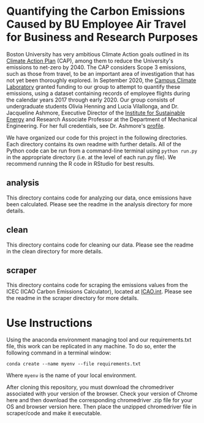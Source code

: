 # Quantifying the Carbon Emissions Caused by BU Employee Air Travel for Business and Research Purposes

Boston University has very ambitious Climate Action goals outlined in its [Climate Action Plan](https://www.bu.edu/climateactionplan/) (CAP), among them to reduce the University's emissions to net-zero by 2040. The CAP considers Scope 3 emissions, such as those from travel, to be an important area of investigation that has not yet been thoroughly explored. In September 2020, the [Campus Climate Laboratory](https://www.bu.edu/urbanclimate/campus-climate-lab/) granted funding to our group to attempt to quantify these emissions, using a dataset containing records of employee flights during the calendar years 2017 through early 2020. Our group consists of undergraduate students Olivia Henning and Lucia Vilallonga, and Dr. Jacqueline Ashmore, Executive Director of the [Institute for Sustainable Energy](https://www.bu.edu/ise/) and Research Associate Professor at the Department of Mechanical Engineering. For her full credentials, see Dr. Ashmore's [profile](https://www.bu.edu/ise/profile/jacqueline-ashmore/).

We have organized our code for this project in the following directories. Each directory contains its own readme with further details. All of the Python code can be run from a command-line terminal using `python run.py` in the appropriate directory (i.e. at the level of each run.py file). We recommend running the R code in RStudio for best results.

## analysis
This directory contains code for analyzing our data, once emissions have been calculated. Please see the readme in the analysis directory for more details.

## clean
This directory contains code for cleaning our data. Please see the readme in the clean directory for more details.

## scraper
This directory contains code for scraping the emissions values from the ICEC (ICAO Carbon Emissions Calculator), located at [ICAO.int](https://www.icao.int/environmental-protection/Carbonoffset/Pages/default.aspx). Please see the readme in the scraper directory for more details.

# Use Instructions
Using the anaconda environment managing tool and our requirements.txt file, this work can be replicated in any machine. To do so, enter the following command in a terminal window:

`conda create --name myenv --file requirements.txt`

Where `myenv` is the name of your local environment.

After cloning this repository, you must download the chromedriver associated with your version of the browser. Check your version of Chrome here and then download the corresponding chromedriver .zip file for your OS and browser version here. Then place the unzipped chromedriver file in scraper/code and make it executable.
